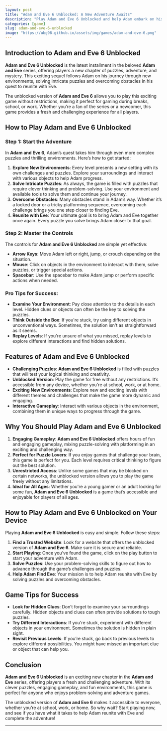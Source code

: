 ```yaml
---
layout: post
title: "Adam and Eve 6 Unblocked: A New Adventure Awaits"
description: "Play Adam and Eve 6 Unblocked and help Adam embark on his latest journey. Solve new puzzles, explore unique environments, and reunite with Eve in this exciting sequel."
categories: [game]
slug: adam-and-eve-6-unblocked
image: "https://ubg98.github.io/assets/img/games/adam-and-eve-6.png"
---
```


## Introduction to Adam and Eve 6 Unblocked

**Adam and Eve 6 Unblocked** is the latest installment in the beloved **Adam and Eve** series, offering players a new chapter of puzzles, adventure, and mystery. This exciting sequel follows Adam on his journey through new environments, solving intricate puzzles and overcoming obstacles in his quest to reunite with Eve.

The unblocked version of **Adam and Eve 6** allows you to play this exciting game without restrictions, making it perfect for gaming during breaks, school, or work. Whether you’re a fan of the series or a newcomer, this game provides a fresh and challenging experience for all players.

## How to Play Adam and Eve 6 Unblocked

### Step 1: Start the Adventure

In **Adam and Eve 6**, Adam’s quest takes him through even more complex puzzles and thrilling environments. Here’s how to get started:

1. **Explore New Environments**: Every level presents a new setting with its own challenges and puzzles. Explore your surroundings and interact with various objects to help Adam progress.
2. **Solve Intricate Puzzles**: As always, the game is filled with puzzles that require clever thinking and problem-solving. Use your environment and available tools to solve them and continue your journey.
3. **Overcome Obstacles**: Many obstacles stand in Adam’s way. Whether it’s a locked door or a tricky platforming sequence, overcoming each challenge brings you one step closer to finding Eve.
4. **Reunite with Eve**: Your ultimate goal is to bring Adam and Eve together once again. Every puzzle you solve brings Adam closer to that goal.

### Step 2: Master the Controls

The controls for **Adam and Eve 6 Unblocked** are simple yet effective:

- **Arrow Keys**: Move Adam left or right, jump, or crouch depending on the situation.
- **Mouse**: Click on objects in the environment to interact with them, solve puzzles, or trigger special actions.
- **Spacebar**: Use the spacebar to make Adam jump or perform specific actions when needed.

### Pro Tips for Success:
- **Examine Your Environment**: Pay close attention to the details in each level. Hidden clues or objects can often be the key to solving the puzzles.
- **Think Outside the Box**: If you're stuck, try using different objects in unconventional ways. Sometimes, the solution isn't as straightforward as it seems.
- **Replay Levels**: If you're unsure of what you missed, replay levels to explore different interactions and find hidden solutions.

## Features of Adam and Eve 6 Unblocked

- **Challenging Puzzles**: **Adam and Eve 6 Unblocked** is filled with puzzles that will test your logical thinking and creativity.
- **Unblocked Version**: Play the game for free without any restrictions. It’s accessible from any device, whether you're at school, work, or at home.
- **Exciting New Environments**: Explore new and exciting levels with different themes and challenges that make the game more dynamic and engaging.
- **Interactive Gameplay**: Interact with various objects in the environment, combining them in unique ways to progress through the game.

## Why You Should Play Adam and Eve 6 Unblocked

1. **Engaging Gameplay**: **Adam and Eve 6 Unblocked** offers hours of fun and engaging gameplay, mixing puzzle-solving with platforming in an exciting and challenging way.
2. **Perfect for Puzzle Lovers**: If you enjoy games that challenge your brain, this game is perfect for you. Each level requires critical thinking to figure out the best solution.
3. **Unrestricted Access**: Unlike some games that may be blocked on certain networks, the unblocked version allows you to play the game freely without any limitations.
4. **Ideal for All Ages**: Whether you're a young gamer or an adult looking for some fun, **Adam and Eve 6 Unblocked** is a game that’s accessible and enjoyable for players of all ages.

## How to Play Adam and Eve 6 Unblocked on Your Device

Playing **Adam and Eve 6 Unblocked** is easy and simple. Follow these steps:

1. **Find a Trusted Website**: Look for a website that offers the unblocked version of **Adam and Eve 6**. Make sure it is secure and reliable.
2. **Start Playing**: Once you’ve found the game, click on the play button to start your adventure with Adam.
3. **Solve Puzzles**: Use your problem-solving skills to figure out how to advance through the game’s challenges and puzzles.
4. **Help Adam Find Eve**: Your mission is to help Adam reunite with Eve by solving puzzles and overcoming obstacles.

## Game Tips for Success

- **Look for Hidden Clues**: Don’t forget to examine your surroundings carefully. Hidden objects and clues can often provide solutions to tough puzzles.
- **Try Different Interactions**: If you're stuck, experiment with different objects in your environment. Sometimes the solution is hidden in plain sight.
- **Revisit Previous Levels**: If you’re stuck, go back to previous levels to explore different possibilities. You might have missed an important clue or object that can help you.

## Conclusion

**Adam and Eve 6 Unblocked** is an exciting new chapter in the **Adam and Eve** series, offering players a fresh and challenging adventure. With its clever puzzles, engaging gameplay, and fun environments, this game is perfect for anyone who enjoys problem-solving and adventure games.

The unblocked version of **Adam and Eve 6** makes it accessible to everyone, whether you’re at school, work, or home. So why wait? Start playing now, and see if you have what it takes to help Adam reunite with Eve and complete the adventure!

---
